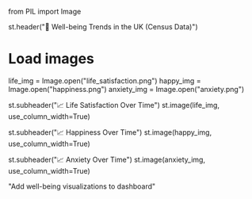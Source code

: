 from PIL import Image

st.header("🧠 Well-being Trends in the UK (Census Data)")

# Load images
life_img = Image.open("life_satisfaction.png")
happy_img = Image.open("happiness.png")
anxiety_img = Image.open("anxiety.png")

st.subheader("📈 Life Satisfaction Over Time")
st.image(life_img, use_column_width=True)

st.subheader("📈 Happiness Over Time")
st.image(happy_img, use_column_width=True)

st.subheader("📈 Anxiety Over Time")
st.image(anxiety_img, use_column_width=True)

"Add well-being visualizations to dashboard"
